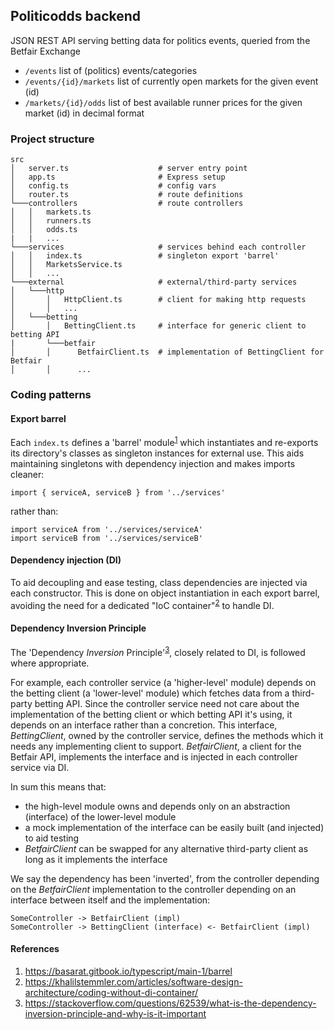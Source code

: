 ## Politicodds backend
JSON REST API serving betting data for politics events, queried from the Betfair Exchange

- `/events` list of (politics) events/categories
- `/events/{id}/markets` list of currently open markets for the given event (id)
- `/markets/{id}/odds` list of best available runner prices for the given market (id) in decimal format

### Project structure
```
src
│   server.ts                    # server entry point
│   app.ts                       # Express setup
│   config.ts                    # config vars
│   router.ts                    # route definitions
└───controllers                  # route controllers
│   │   markets.ts
│   │   runners.ts
│   │   odds.ts
|   |   ...
└───services                     # services behind each controller
│   │   index.ts                 # singleton export 'barrel'
│   │   MarketsService.ts
│   │   ...
└───external                     # external/third-party services
│   └───http
│       │   HttpClient.ts        # client for making http requests
│       │   ...
│   └───betting
│       │   BettingClient.ts     # interface for generic client to betting API
|       └───betfair
│       │      BetfairClient.ts  # implementation of BettingClient for Betfair
│       │      ...
```

### Coding patterns

#### Export barrel
Each `index.ts` defines a 'barrel' module<sup>[1](#barrel)</sup> which instantiates and re-exports its directory's classes as singleton instances for external use.
This aids maintaining singletons with dependency injection and makes imports cleaner:
```
import { serviceA, serviceB } from '../services'
```
rather than:
```
import serviceA from '../services/serviceA'
import serviceB from '../services/serviceB'
```

#### Dependency injection (DI)
To aid decoupling and ease testing, class dependencies are injected via each constructor.
This is done on object instantiation in each export barrel, avoiding the need for a dedicated "IoC container"<sup>[2](#ioc)</sup> to handle DI.

#### Dependency Inversion Principle
The 'Dependency *Inversion* Principle'<sup>[3](#dip)</sup>, closely related to DI, is followed where appropriate.

For example, each controller service (a 'higher-level' module) depends on the betting client (a 'lower-level' module) which fetches data from a third-party betting API.
Since the controller service need not care about the implementation of the betting client or which betting API it's using, it depends on an interface rather than a concretion.
This interface, *BettingClient*, owned by the controller service, defines the methods which it needs any implementing client to support.
*BetfairClient*, a client for the Betfair API, implements the interface and is injected in each controller service via DI.

In sum this means that:
- the high-level module owns and depends only on an abstraction (interface) of the lower-level module
- a mock implementation of the interface can be easily built (and injected) to aid testing
- *BetfairClient* can be swapped for any alternative third-party client as long as it implements the interface

We say the dependency has been 'inverted', from the controller depending on the *BetfairClient* implementation to the controller depending on an interface between itself and the implementation:
```
SomeController -> BetfairClient (impl)
SomeController -> BettingClient (interface) <- BetfairClient (impl)
```

#### References
1. <a name="barrel"></a> https://basarat.gitbook.io/typescript/main-1/barrel
2. <a name="ioc"></a> https://khalilstemmler.com/articles/software-design-architecture/coding-without-di-container/
3. <a name="dip"></a> https://stackoverflow.com/questions/62539/what-is-the-dependency-inversion-principle-and-why-is-it-important

